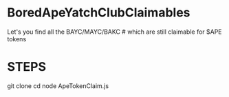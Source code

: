 # BoredApeYatchClubClaimables
Let's you find all the BAYC/MAYC/BAKC # which are still claimable for $APE tokens


# STEPS
git clone
cd 
node ApeTokenClaim.js


